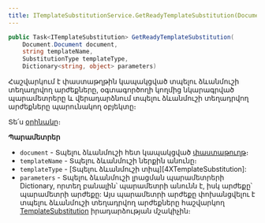 ```yaml
---
title: ITemplateSubstitutionService.GetReadyTemplateSubstitution(Document.Document, string, SubstitutionType, Dictionary<string, object>) մեթոդ
---
```


```c#
public Task<ITemplateSubstitution> GetReadyTemplateSubstitution(
    Document.Document document,
    string templateName,
    SubstitutionType templateType,
    Dictionary<string, object> parameters)
```

Հաշվարկում է փաստաթղթին կապակցված տպելու ձևանմուշի տեղադրվող արժեքները, օգտագործողի կողմից նկարագրված պարամետրերը և վերադարձնում տպելու ձևանմուշի տեղադրվող արժեքները պարունակող օբյեկտը։

Տե՛ս [օրինակը](../../examples/ITemplateSubstitutionService.md#օրինակ-1)։

**Պարամետրեր**

* `document` - Տպելու ձևանմուշի հետ կապակցված [փաստաթուղթ](../../definitions/document.md)։
* `templateName` - Տպելու ձևանմուշի ներքին անունը։
* `templateType` - [Տպելու ձևանմուշի տիպ][4XTemplateSubstitution]:
* `parameters` - Տպելու ձևանմուշի լրացման պարամետրերի Dictionary, որտեղ բանալին՝ պարամետրի անունն է, իսկ արժեքը՝ պարամետրի արժեքը: 
  Այս պարամետրի արժեքը փոխանցվելու է տպելու ձևանմուշի տեղադրվող արժեքները հաշվարկող [TemplateSubstitution](../../definitions/document.md#templatesubstitution) իրադարձության մշակիչին։
